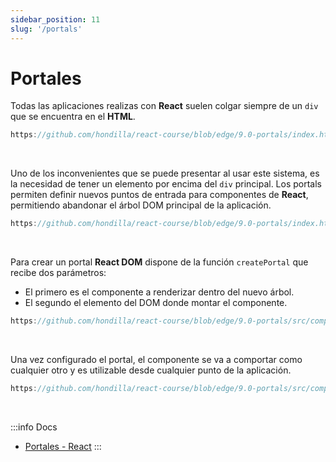 ```yaml
---
sidebar_position: 11
slug: '/portals'
---
```


# Portales
Todas las aplicaciones realizas con **React** suelen colgar siempre de un `div` que se encuentra en el **HTML**.
```jsx reference
https://github.com/hondilla/react-course/blob/edge/9.0-portals/index.html#L12
```
<br />

Uno de los inconvenientes que se puede presentar al usar este sistema, es la necesidad de tener un elemento por encima del `div` principal.
Los portals permiten definir nuevos puntos de entrada para componentes de **React**, permitiendo abandonar el árbol DOM principal de la aplicación. 
```jsx reference
https://github.com/hondilla/react-course/blob/edge/9.0-portals/index.html#L11-L15
```
<br />

Para crear un portal **React DOM** dispone de la función `createPortal` que recibe dos parámetros:
* El primero es el componente a renderizar dentro del nuevo árbol.
* El segundo el elemento del DOM donde montar el componente.
```jsx reference
https://github.com/hondilla/react-course/blob/edge/9.0-portals/src/components/Table/TableDetailsModal.jsx
```
<br />

Una vez configurado el portal, el componente se va a comportar como cualquier otro y es utilizable desde cualquier punto de la aplicación.
```jsx reference
https://github.com/hondilla/react-course/blob/edge/9.0-portals/src/components/App.jsx#L38-L51
```
<br />

:::info Docs
* [Portales - React](https://es.reactjs.org/docs/portals.html)
:::